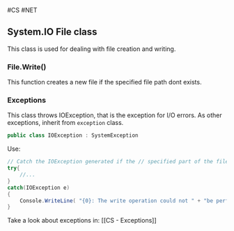 #CS #NET 

## System.IO File class

This class is used for dealing with file creation and writing. 


### File.Write() 

This function creates a new file if the specified file path dont exists. 




### Exceptions

This class throws IOException, that is the exception for I/O errors. As other exceptions, inherit from `exception` class. 

```CS
public class IOException : SystemException
```


Use: 

```cs
// Catch the IOException generated if the // specified part of the file is locked. 
try{
	//...
}
catch(IOException e) 
{ 
	Console.WriteLine( "{0}: The write operation could not " + "be performed because the specified " + "part of the file is locked.", e.GetType().Name); 
}
``` 

Take a look about exceptions in:  [[CS - Exceptions]]